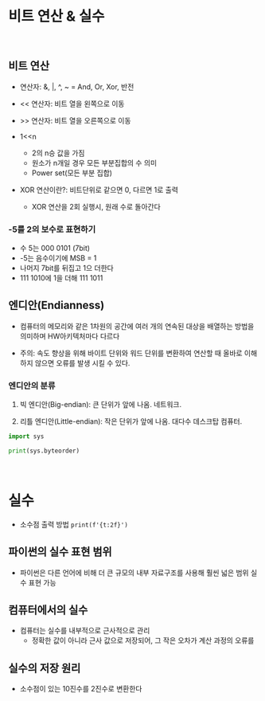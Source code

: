 # 비트 연산 & 실수

<br>

## 비트 연산

* 연산자: &, |, ^, ~ = And, Or, Xor, 반전

* << 연산자: 비트 열을 왼쪽으로 이동

* \>> 연산자: 비트 열을 오른쪽으로 이동

* 1<<n
    * 2의 n승 값을 가짐
    * 원소가 n개일 경우 모든 부분집합의 수 의미
    * Power set(모든 부분 집합)
 
* XOR 연산이란?: 비트단위로 같으면 0, 다르면 1로 출력
    * XOR 연산을 2회 실행시, 원래 수로 돌아간다

### -5를 2의 보수로 표현하기

* 수 5는 000 0101 (7bit)
* -5는 음수이기에 MSB = 1
* 나머지 7bit를 뒤집고 1으 더한다
* 111 1010에 1을 더해 111 1011

 
## 엔디안(Endianness)

* 컴퓨터의 메모리와 같은 1차원의 공간에 여러 개의 연속된 대상을 배열하는 방법을 의미하며 HW아키텍처마다 다르다

* 주의: 속도 향상을 위해 바이트 단위와 워드 단위를 변환하여 연산할 때 올바로 이해하지 않으면 오류를 발생 시킬 수 있다.

### 엔디안의 분류

1. 빅 엔디안(Big-endian): 큰 단위가 앞에 나옴. 네트워크.

2. 리틀 엔디안(Little-endian): 작은 단위가 앞에 나옴. 대다수 데스크탑 컴퓨터.

```python
import sys

print(sys.byteorder)
```

<br>

# 실수

* 소수점 출력 방법
`print(f'{t:2f}')`

## 파이썬의 실수 표현 범위

* 파이썬은 다른 언어에 비해 더 큰 규모의 내부 자료구조를 사용해 훨씬 넓은 범위 실수 표현 가능

## 컴퓨터에서의 실수

* 컴퓨터는 실수를 내부적으로 근사적으로 관리
    * 정확한 값이 아니라 근사 값으로 저장되어, 그 작은 오차가 계산 과정의 오류를 

## 실수의 저장 원리

* 소수점이 있는 10진수를 2진수로 변환한다